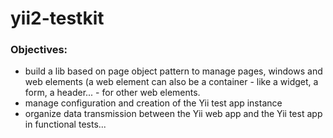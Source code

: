 # yii2-testkit
### Objectives:
* build a lib based on page object pattern to manage pages, windows and web elements (a web element can also be a container - like a widget, a form, a header... - for other web elements.
* manage configuration and creation of the Yii test app instance
* organize data transmission between the Yii web app and the Yii test app in functional tests...

